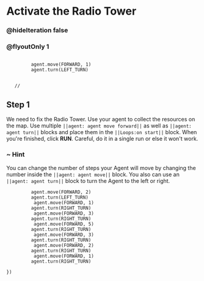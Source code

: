 # Activate the Radio Tower
### @hideIteration false 
### @flyoutOnly 1


``` ghost
    
         agent.move(FORWARD, 1)
         agent.turn(LEFT_TURN)
     
```
```template
   //     
```


## Step 1

We need to fix the Radio Tower. Use your agent to collect the resources on the map. Use multiple ``||agent: agent move forward||`` as well as ``||agent: agent turn||`` blocks and place them in the ``||Loops:on start||`` block. When you're finished, click **RUN**. Careful, do it in a single run or else it won't work.

### ~ Hint 
You can change the number of steps your Agent will move by changing the number inside the ``||agent: agent move||`` block. You also can use an ``||agent: agent turn||`` block to turn the Agent to the left or right.

```  blocks
         agent.move(FORWARD, 2)
         agent.turn(LEFT_TURN)
          agent.move(FORWARD, 1)
         agent.turn(RIGHT_TURN)
          agent.move(FORWARD, 3)
         agent.turn(RIGHT_TURN)
          agent.move(FORWARD, 5)
         agent.turn(RIGHT_TURN)
          agent.move(FORWARD, 3)
         agent.turn(RIGHT_TURN)
          agent.move(FORWARD, 2)
         agent.turn(RIGHT_TURN)
          agent.move(FORWARD, 1)
         agent.turn(RIGHT_TURN)
         
})
```


